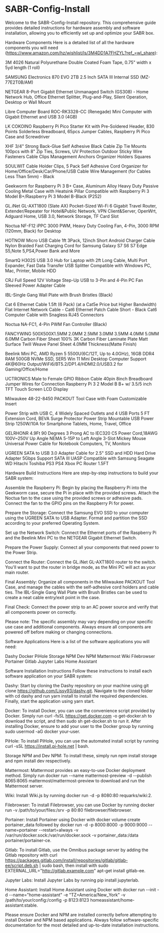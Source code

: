 # SABR-Config-Install
Welcome to the SABR-Config-Install repository. This comprehensive guide provides detailed instructions for hardware assembly and software installation, allowing you to efficiently set up and optimize your SABR box.

Hardware Components
Here is a detailed list of all the hardware components you will need (https://www.amazon.com/hz/wishlist/ls/3M4DD1A7FHZYL?ref_=wl_share):

3M 4026 Natural Polyurethane Double Coated Foam Tape, 0.75" width x 5yd length (1 roll)

SAMSUNG Electronics 870 EVO 2TB 2.5 Inch SATA III Internal SSD (MZ-77E2T0B/AM)

NETGEAR 8-Port Gigabit Ethernet Unmanaged Switch (GS308) - Home Network Hub, Office Ethernet Splitter, Plug-and-Play, Silent Operation, Desktop or Wall Mount

Libre Computer Board ROC-RK3328-CC (Renegade) Mini Computer with Gigabit Ethernet and USB 3.0 (4GB)

LK COKOINO Raspberry Pi Pico Starter Kit with Pre-Soldered Header, 830 Points Solderless Breadboard, 65pcs Jumper Cables, Raspberry Pi Pico Case and Screwdriver

XHF 3/4" Strong Back-Glue Self Adhesive Black Cable Zip Tie Mounts 100pcs with 8" Zip Ties, Screws, UV Protection Outdoor Sticky Wire Fasteners Cable Clips Management Anchors Organizer Holders Squares

SOULWIT Cable Holder Clips, 5 Pack Self Adhesive Cord Organizer for Home/Office/Desk/Car/Phone/USB Cable Wire Management (for Cables Less Than 5mm) - Black

Geekworm for Raspberry Pi 3 B+ Case, Aluminum Alloy Heavy Duty Passive Cooling Metal Case with Heatsink Pillar Compatible with Raspberry Pi 3 Model B+/Raspberry Pi 3 Model B-Black (P252)

GL.iNet GL-AXT1800 (Slate AX) Pocket-Sized Wi-Fi 6 Gigabit Travel Router, Extender/Repeater for Hotel&Public Network, VPN Client&Server, OpenWrt, Adguard Home, USB 3.0, Network Storage, TF Card Slot

Noctua NF-F12 iPPC 3000 PWM, Heavy Duty Cooling Fan, 4-Pin, 3000 RPM (120mm, Black) for Desktop

HOTNOW Micro USB Cable 1ft 3Pack, 12inch Short Android Charger Cable Nylon Braided Fast Charging Cord for Samsung Galaxy S7 S6 S7 Edge S5,Note 5,PS4,Power Bank and More

SmartQ H302S USB 3.0 Hub for Laptop with 2ft Long Cable, Multi Port Expander, Fast Data Transfer USB Splitter Compatible with Windows PC, Mac, Printer, Mobile HDD

CRJ Full Speed 12V Voltage Step-Up USB to 3-Pin and 4-Pin PC Fan Sleeved Power Adapter Cable

IBL-Single Gang Wall Plate with Brush Bristles (Black)

Cat 6 Ethernet Cable 1.5ft (6 Pack) (at a Cat5e Price but Higher Bandwidth) Flat Internet Network Cable - Cat6 Ethernet Patch Cable Short - Black Cat6 Computer Cable with Snagless RJ45 Connectors

Noctua NA-FC1, 4-Pin PWM Fan Controller (Black)

FANCYWING 500X500X1.5MM 2.0MM 2.5MM 3.0MM 3.5MM 4.0MM 5.0MM 6.0MM Carbon Fiber Sheet 100% 3K Carbon Fiber Laminate Plate Matt Surface Twill Weave Panel Sheet 4.0MM Thickness(Matte Finish)

Beelink Mini PC, AMD Ryzen 5 5500U(6C/12T, Up to 4.0GHz), 16GB DDR4 RAM 500GB NVMe SSD, SER5 Win 11 Mini Desktop Computer Support 4K@60Hz Output/WiFi6/BT5.2/DP1.4/HDMI2.0/USB3.2 for Gaming/Office/Home

UCTRONICS Male to Female GPIO Ribbon Cable 40pin 8inch Breadboard Jumper Wires for Connection Raspberry Pi 3 2 Model B B+ w/ 3.5/5 inch TFT Touch Screen LCD Display

Milwaukee 48-22-8450 PACKOUT Tool Case with Foam Customizable Insert

Power Strip with USB C, 4 Widely Spaced Outlets and 4 USB Ports 5 FT Extension Cord, BEVA Surge Protector Power Strip Mountable USB Power Strip 1250W/10A for Smartphone Tablets, Home, Travel, Office

GELRHONR 4.9Ft 90 Degrees 3 Prong AC to IEC320 C5 Power Cord,18AWG 100V~250V Up Angle NEMA 5-15P to Left Angle 3-Slot Mickey Mouse Universal Power Cable for Notebook Computers, TV, Monitors

UGREEN SATA to USB 3.0 Adapter Cable for 2.5" SSD and HDD Hard Drive Adapter 5Gbps Support SATA III UASP Compatible with Samsung Seagate WD Hitachi Toshiba PS3 PS4 Xbox PC Router 1.5FT

Hardware Build Instructions
Here are step-by-step instructions to build your SABR system:

Assemble the Raspberry Pi: Begin by placing the Raspberry Pi into the Geekworm case, secure the Pi in place with the provided screws. Attach the Noctua fan to the case using the provided screws or adhesive pads. Connect the fan to the GPIO pins on the Raspberry Pi for power.

Prepare the Storage: Connect the Samsung EVO SSD to your computer using the UGREEN SATA to USB Adapter. Format and partition the SSD according to your preferred Operating System.

Set up the Network Switch: Connect the Ethernet ports of the Raspberry Pi and the Beelink Mini PC to the NETGEAR Gigabit Ethernet Switch.

Prepare the Power Supply: Connect all your components that need power to the Power Strip.

Connect the Router: Connect the GL.iNet GL-AXT1800 router to the switch. You'll want to put the router in bridge mode, as the Mini PC will act as your main router.

Final Assembly: Organize all components in the Milwaukee PACKOUT Tool Case, and manage the cables with the self-adhesive cord holders and cable ties. The IBL-Single Gang Wall Plate with Brush Bristles can be used to create a neat cable entry/exit point in the case.

Final Check: Connect the power strip to an AC power source and verify that all components power on correctly.

Please note: The specific assembly may vary depending on your specific use case and additional components. Always ensure all components are powered off before making or changing connections.

Software Applications
Here is a list of the software applications you will need:

Dashy
Docker
PiHole
Storage NPM
Dev NPM
Mattermost
Wiki
Filebrowser
Portainer
Gitlab
Jupyter Labs
Home Assistant

Software Installation Instructions
Follow these instructions to install each software application on your SABR system:

Dashy: Start by cloning the Dashy repository on your machine using git clone https://github.com/Lissy93/dashy.git. Navigate to the cloned folder with cd dashy and run yarn install to install the required dependencies. Finally, start the application using yarn start.

Docker: To install Docker, you can use the convenience script provided by Docker. Simply run curl -fsSL https://get.docker.com -o get-docker.sh to download the script, and then sudo sh get-docker.sh to run it. After installing Docker, ensure to add your user to the Docker group by running sudo usermod -aG docker your-user.

PiHole: To install PiHole, you can use the automated install script by running curl -sSL https://install.pi-hole.net | bash.

Storage NPM and Dev NPM: To install these, simply run npm install storage and npm install dev respectively.

Mattermost: Mattermost provides an easy-to-use Docker deployment method. Simply run docker run --name mattermost-preview -d --publish 8065:8065 mattermost/mattermost-preview to download and run the Mattermost server.

Wiki: Install Wiki.js by running docker run -d -p 8080:80 requarks/wiki:2.

Filebrowser: To install Filebrowser, you can use Docker by running docker run -v /path/to/your/files:/srv -p 80:80 filebrowser/filebrowser.

Portainer: Install Portainer using Docker with docker volume create portainer_data followed by docker run -d -p 8000:8000 -p 9000:9000 --name=portainer --restart=always -v /var/run/docker.sock:/var/run/docker.sock -v portainer_data:/data portainer/portainer-ce.

Gitlab: To install Gitlab, use the Omnibus package server by adding the Gitlab repository with curl https://packages.gitlab.com/install/repositories/gitlab/gitlab-ee/script.deb.sh | sudo bash, then install with sudo EXTERNAL_URL="http://gitlab.example.com" apt-get install gitlab-ee.

Jupyter Labs: Install Jupyter Labs by running pip install jupyterlab.

Home Assistant: Install Home Assistant using Docker with docker run --init -d --name="home-assistant" -e "TZ=America/New_York" -v /path/to/your/config:/config -p 8123:8123 homeassistant/home-assistant:stable.

Please ensure Docker and NPM are installed correctly before attempting to install Docker and NPM based applications. Always follow software-specific documentation for the most detailed and up-to-date installation instructions.
